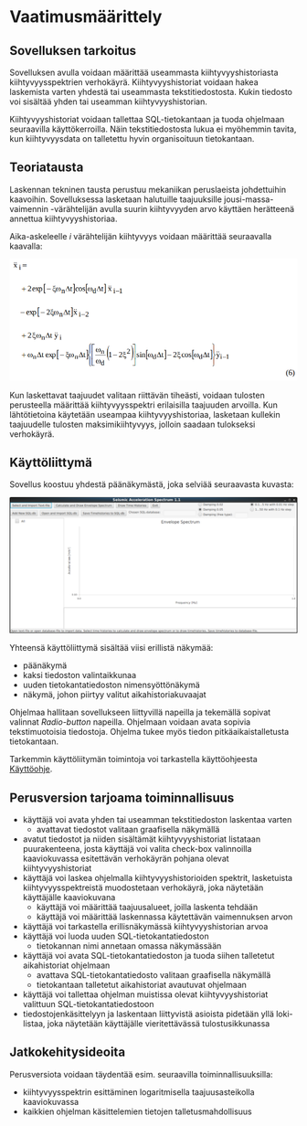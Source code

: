 # Vaatimusmäärittely

## Sovelluksen tarkoitus

Sovelluksen avulla voidaan määrittää useammasta kiihtyvyyshistoriasta kiihtyvyysspektrien verhokäyrä. Kiihtyvyyshistoriat voidaan hakea laskemista varten yhdestä tai useammasta tekstitiedostosta. Kukin tiedosto voi sisältää yhden tai useamman kiihtyvyyshistorian. 

Kiihtyvyyshistoriat voidaan tallettaa SQL-tietokantaan ja tuoda ohjelmaan seuraavilla käyttökerroilla. Näin tekstitiedostosta lukua ei myöhemmin tavita, kun kiihtyvyysdata on talletettu hyvin organisoituun tietokantaan.

## Teoriatausta

Laskennan tekninen tausta perustuu mekaniikan peruslaeista johdettuihin kaavoihin. Sovelluksessa lasketaan halutuille taajuuksille jousi-massa-vaimennin -värähtelijän avulla suurin kiihtyvyyden arvo käyttäen herätteenä annettua kiihtyvyyshistoriaa.

Aika-askeleelle *i* värähtelijän kiihtyvyys voidaan määrittää seuraavalla kaavalla:

<img src="https://github.com/Robustic/ot-harjoitustyo/blob/master/dokumentointi/kuvat/PictureAccelerationOfTheOscillator.png" width="895">

Kun laskettavat taajuudet valitaan riittävän tiheästi, voidaan tulosten perusteella määrittää kiihtyvyysspektri erilaisilla taajuuden arvoilla. Kun lähtötietoina käytetään useampaa kiihtyvyyshistoriaa, lasketaan kullekin taajuudelle tulosten maksimikiihtyvyys, jolloin saadaan tulokseksi verhokäyrä.

## Käyttöliittymä

Sovellus koostuu yhdestä päänäkymästä, joka selviää seuraavasta kuvasta:

<img src="https://github.com/Robustic/ot-harjoitustyo/blob/master/dokumentointi/kuvat/Paanakyma.png" width="1331">

Yhteensä käyttöliittymä sisältää viisi erillistä näkymää:
- päänäkymä
- kaksi tiedoston valintaikkunaa
- uuden tietokantatiedoston nimensyöttönäkymä
- näkymä, johon piirtyy valitut aikahistoriakuvaajat

Ohjelmaa hallitaan sovellukseen liittyvillä napeilla ja tekemällä sopivat valinnat _Radio-button_ napeilla. Ohjelmaan voidaan avata sopivia tekstimuotoisia tiedostoja. Ohjelma tukee myös tiedon pitkäaikaistalletusta tietokantaan.

Tarkemmin käyttöliitymän toimintoja voi tarkastella käyttöohjeesta [Käyttöohje](https://github.com/Robustic/ot-harjoitustyo/tree/master/dokumentointi/kayttoohje.md).

## Perusversion tarjoama toiminnallisuus

- käyttäjä voi avata yhden tai useamman tekstitiedoston laskentaa varten
  - avattavat tiedostot valitaan graafisella näkymällä
- avatut tiedostot ja niiden sisältämät kiihtyvyyshistoriat listataan puurakenteena, josta käyttäjä voi valita check-box valinnoilla kaaviokuvassa esitettävän verhokäyrän pohjana olevat kiihtyvyyshistoriat
- käyttäjä voi laskea ohjelmalla kiihtyvyyshistorioiden spektrit, lasketuista kiihtyvyysspektreistä muodostetaan verhokäyrä, joka näytetään käyttäjälle kaaviokuvana
  - käyttäjä voi määrittää taajuusalueet, joilla laskenta tehdään
  - käyttäjä voi määrittää laskennassa käytettävän vaimennuksen arvon
- käyttäjä voi tarkastella erillisnäkymässä kiihtyvyyshistorian arvoa
- käyttäjä voi luoda uuden SQL-tietokantatiedoston
  - tietokannan nimi annetaan omassa näkymässään
- käyttäjä voi avata SQL-tietokantatiedoston ja tuoda siihen talletetut aikahistoriat ohjelmaan
  - avattava SQL-tietokantatiedosto valitaan graafisella näkymällä
  - tietokantaan talletetut aikahistoriat avautuvat ohjelmaan
- käyttäjä voi tallettaa ohjelman muistissa olevat kiihtyvyyshistoriat valittuun SQL-tietokantatiedostoon
- tiedostojenkäsittelyyn ja laskentaan liittyvistä asioista pidetään yllä loki-listaa, joka näytetään käyttäjälle vieritettävässä tulostusikkunassa

## Jatkokehitysideoita

Perusversiota voidaan täydentää esim. seuraavilla toiminnallisuuksilla:

- kiihtyvyysspektrin esittäminen logaritmisella taajuusasteikolla kaaviokuvassa
- kaikkien ohjelman käsittelemien tietojen talletusmahdollisuus
